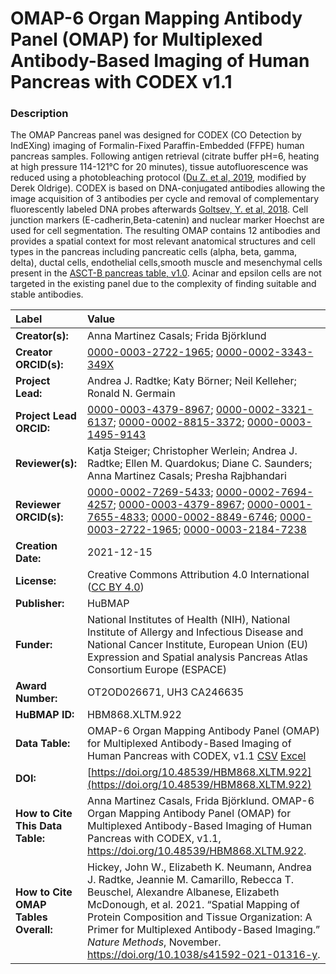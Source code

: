 # OMAP-6  Organ Mapping Antibody Panel (OMAP) for Multiplexed Antibody-Based Imaging of Human Pancreas with CODEX v1.1

### Description
The OMAP Pancreas  panel was designed for CODEX (CO Detection by IndEXing) imaging of Formalin-Fixed Paraffin-Embedded (FFPE) human pancreas samples.
Following antigen retrieval (citrate buffer pH=6, heating at high pressure 114-121°C for 20 minutes), tissue autofluorescence was reduced using a
photobleaching protocol ([Du Z. et al, 2019](https://doi.org/10.1038/s41596-019-0206-y), modified by Derek Oldrige). CODEX is based on DNA-conjugated
antibodies allowing the image acquisition of 3 antibodies per cycle and removal of complementary fluorescently labeled DNA probes afterwards [Goltsev,
Y. et al, 2018](https://doi.org/10.1016/j.cell.2018.07.010). Cell junction markers (E-cadherin,Beta-catenin) and nuclear marker Hoechst are used for
cell segmentation. The resulting OMAP contains 12 antibodies and provides a spatial context for most relevant anatomical structures and cell types in
the pancreas including pancreatic cells (alpha, beta, gamma, delta),  ductal cells, endothelial cells,smooth muscle and mesenchymal cells present in the
[ASCT-B pancreas table, v1.0](https://doi.org/10.48539/HBM332.TMXM.592). Acinar  and epsilon cells are not targeted in the existing panel due to the
complexity of finding suitable and stable antibodies.

| Label | Value |
| :------------- |:-------------|
| **Creator(s):** |Anna Martinez Casals; Frida Björklund |
| **Creator ORCID(s):** |[0000-0003-2722-1965](https://orcid.org/0000-0003-2722-1965); [0000-0002-3343-349X](https://orcid.org/0000-0002-3343-349X)|
| **Project Lead:** | Andrea J. Radtke; Katy B&ouml;rner; Neil Kelleher; Ronald N. Germain |
| **Project Lead ORCID:** | [0000-0003-4379-8967](https://orcid.org/0000-0003-4379-8967); [0000-0002-3321-6137](https://orcid.org/0000-0002-3321-6137); [0000-0002-8815-3372](https://orcid.org/0000-0002-8815-3372); [0000-0003-1495-9143](https://orcid.org/0000-0003-1495-9143)|
| **Reviewer(s):** |Katja Steiger; Christopher Werlein; Andrea J. Radtke; Ellen M. Quardokus; Diane C. Saunders; Anna Martinez Casals; Presha Rajbhandari |
| **Reviewer ORCID(s):** |[0000-0002-7269-5433](https://orcid.org/0000-0002-7269-5433); [0000-0002-7694-4257](https://orcid.org/0000-0002-7694-4257); [0000-0003-4379-8967](https://orcid.org/0000-0003-4379-8967); [0000-0001-7655-4833](https://orcid.org/0000-0001-7655-4833); [0000-0002-8849-6746](https://orcid.org/0000-0002-8849-6746); [0000-0003-2722-1965](https://orcid.org/0000-0003-2722-1965); [0000-0003-2184-7238](https://orcid.org/0000-0003-2184-7238)|
| **Creation Date:** |2021-12-15|
| **License:** | Creative Commons Attribution 4.0 International ([CC BY 4.0](https://creativecommons.org/licenses/by/4.0/)) |
| **Publisher:** | HuBMAP |
| **Funder:** | National Institutes of Health (NIH), National Institute of Allergy and Infectious Disease and National Cancer Institute, European Union (EU) Expression and Spatial analysis Pancreas Atlas Consortium Europe (ESPACE)|
| **Award Number:** | OT2OD026671, UH3 CA246635|
| **HuBMAP ID:** | HBM868.XLTM.922 |
| **Data Table:** | OMAP-6 Organ Mapping Antibody Panel (OMAP) for Multiplexed Antibody-Based Imaging of Human Pancreas with CODEX, v1.1 [CSV](https://cdn.humanatlas.io/hra-releases/v1.3/omap/omap-6-pancreas-codex.csv) [Excel](https://cdn.humanatlas.io/hra-releases/v1.3/omap/omap-6-pancreas-codex.xlsx) |
| **DOI:** | [https://doi.org/10.48539/HBM868.XLTM.922](https://doi.org/10.48539/HBM868.XLTM.922)|
| **How to Cite This Data Table:** |Anna Martinez Casals, Frida Björklund. OMAP-6 Organ Mapping Antibody Panel (OMAP) for Multiplexed Antibody-Based Imaging of Human Pancreas with CODEX, v1.1, https://doi.org/10.48539/HBM868.XLTM.922. |
| **How to Cite OMAP Tables Overall:** | Hickey, John W., Elizabeth K. Neumann, Andrea J. Radtke, Jeannie M. Camarillo, Rebecca T. Beuschel, Alexandre Albanese, Elizabeth McDonough, et al. 2021. “Spatial Mapping of Protein Composition and Tissue Organization: A Primer for Multiplexed Antibody-Based Imaging.” *Nature Methods*, November. https://doi.org/10.1038/s41592-021-01316-y. |

